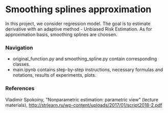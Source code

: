 # Smoothing splines approximation

In this project, we consider regression model. The goal is to estimate derivative with an adaptive method - Unbiased Risk Estimation. As for approximation basis, smoothing splines are choosen.

### Navigation

* original_function.py and smoothing_spline.py contain corresponding classes.
* main.ipynb contains step-by-step instructions, necessary formulas and notations, results of experiments, plots. 

### References

Vladimir Spokoiny, "Nonparametric estimation: parametric view" (lecture materials), http://strlearn.ru/wp-content/uploads/2017/01/script2018-2.pdf
